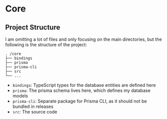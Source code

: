 # Core

## Project Structure

I am omitting a lot of files and only focusing on the main directories, but the following is the structure of the project:

```
. /core
├── bindings
├── prisma
├── prisma-cli
├── src
└── ...
```

- `bindings`: TypeScript types for the database entities are defined here
- `prisma`: The prisma schema lives here, which defines my database models
- `prisma-cli`: Separate package for Prisma CLI, as it should not be bundled in releases
- `src`: The source code
